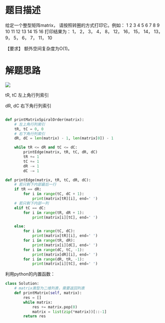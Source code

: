 # 题目描述

给定一个整型矩阵matrix， 请按照转圈的方式打印它。例如： 1 2 3 4 5 6 7 8 9 10 11 12 13 14 15 16 打印结果为： 1， 2， 3， 4， 8， 12， 16， 15， 14， 13， 9，
5， 6， 7， 11， 10

【要求】 额外空间复杂度为O(1)。


# 解题思路

![](https://github.com/1273545169/Course_notes/blob/master/%E5%9B%BE%E7%89%87/%E6%97%8B%E8%BD%AC%E6%89%93%E5%8D%B0%E7%9F%A9%E9%98%B5.jpg)

tR, tC 左上角行列索引

dR, dC 右下角行列索引
    

```python

def printMatrixSpiralOrder(matrix):
    # 左上角行列索引
    tR, tC = 0, 0
    # 右下角行列索引
    dR, dC = len(matrix) - 1, len(matrix[0]) - 1

    while tR <= dR and tC <= dC:
        printEdge(matrix, tR, tC, dR, dC)
        tR += 1
        tC += 1
        dR -= 1
        dC -= 1

def printEdge(matrix, tR, tC, dR, dC):
    # 若只剩下内部最后一行
    if tR == dR:
        for i in range(tC, dC + 1):
            print(matrix[tR][i], end=' ')
    # 若只剩下内部一列
    elif tC == dC:
        for i in range(tR, dR + 1):
            print(matrix[i][tC], end=' ')

    else:
        for i in range(tC, dC):
            print(matrix[tR][i], end=' ')
        for i in range(tR, dR):
            print(matrix[i][dC], end=' ')
        for i in range(dC, tC, -1):
            print(matrix[dR][i], end=' ')
        for i in range(dR, tR, -1):
            print(matrix[i][tC], end=' ')
```

利用python的内置函数：

```python
class Solution:
    # matrix类型为二维列表，需要返回列表
    def printMatrix(self, matrix):
        res = []
        while matrix:
            res += matrix.pop(0)
            matrix = list(zip(*matrix))[::-1]
        return res

```
